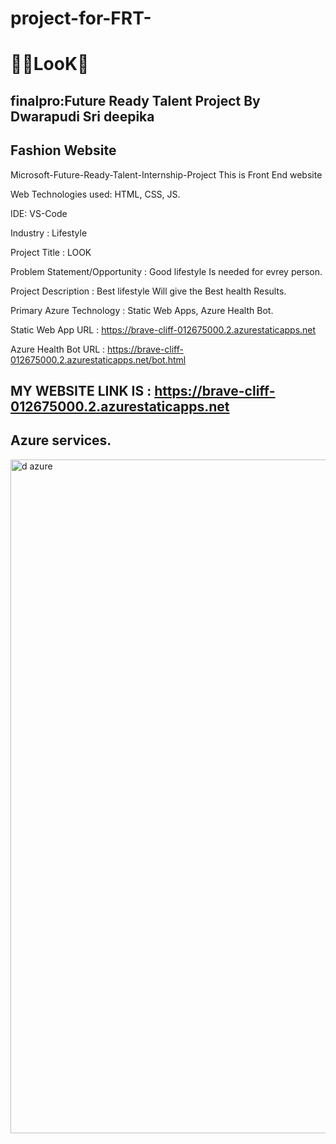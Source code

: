 # project-for-FRT-
# 🥳👀LooK🤩
## finalpro:Future Ready Talent Project By Dwarapudi Sri deepika
##   Fashion Website

Microsoft-Future-Ready-Talent-Internship-Project This is Front End website

Web Technologies used: HTML, CSS, JS.

IDE: VS-Code

Industry : Lifestyle

Project Title : LOOK

Problem Statement/Opportunity : Good  lifestyle Is needed for evrey person.

Project Description : Best lifestyle  Will give the Best health Results.

Primary Azure Technology : Static Web Apps, Azure Health Bot.

Static Web App URL : https://brave-cliff-012675000.2.azurestaticapps.net

Azure Health Bot URL : https://brave-cliff-012675000.2.azurestaticapps.net/bot.html

## MY WEBSITE LINK IS : https://brave-cliff-012675000.2.azurestaticapps.net


##  Azure services.
<img width="1078" alt="d azure" src="https://user-images.githubusercontent.com/117741783/207669734-a6c1f27b-6bda-49ec-8968-14e1ac0c349d.png">



